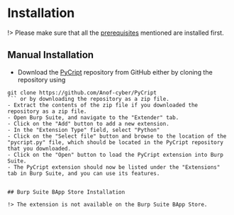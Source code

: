 
# Installation 


!> Please make sure that all the [prerequisites](Prerequisites.md) mentioned are installed first.

## Manual Installation

- Download the [PyCript](https://github.com/Anof-cyber/PyCript) repository from GitHub either by cloning the repository using 
```
git clone https://github.com/Anof-cyber/PyCript
``` or by downloading the repository as a zip file.
- Extract the contents of the zip file if you downloaded the repository as a zip file.
- Open Burp Suite, and navigate to the "Extender" tab.
- Click on the "Add" button to add a new extension.
- In the "Extension Type" field, select "Python"
- Click on the "Select file" button and browse to the location of the "pycript.py" file, which should be located in the PyCript repository that you downloaded.
- Click on the "Open" button to load the PyCript extension into Burp Suite.
- The PyCript extension should now be listed under the "Extensions" tab in Burp Suite, and you can use its features.


## Burp Suite BApp Store Installation

!> The extension is not available on the Burp Suite BApp Store.
